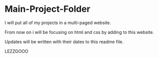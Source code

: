 # Main-Project-Folder
I will put all of my projects in a multi-paged website.

From now on i will be focusing on html and css by adding to this website.

Updates will be written with their dates to this readme file.

LEZZGOOO
